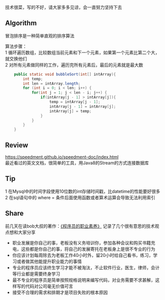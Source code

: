 技术很菜，写的不好，请大家多多见谅，会一直努力坚持下去

## Algorithm
冒泡排序是一种简单直观的排序算法

算法步骤：  
1 循环遍历数组，比较数组当前元素和下一个元素，如果第一个元素比第二个大，就交换他们   
2 对所有元素做同样的工作，遍历完所有元素后，最后的元素就是最大数  

```Java
    public static void bubbleSort(int[] intArray){
        int temp;
        int len = intArray.length;
        for (int i = 0; i < len; i++) {
            for(int j = 1; j < len - i; j++) {
                if(intArray[j - 1] > intArray[j]){
                    temp = intArray[j - 1];
                    intArray[j - 1] = intArray[j];
                    intArray[j] = temp;
                }
            }
        }
    }
```

## Review
https://speedment.github.io/speedment-doc/index.html  
最近看过的英文文档，很简单的工具，用Java8的Stream的方式连接数据库

## Tip
1 在Mysql中的时间字段使用10位数的int存储时间戳，比datetime的性能要好很多  
2 在sql语句中的 where = 条件后面使用函数或者算术运算会导致无法利用索引

## Share
前几天在读bob大叔的著作：[《程序员的职业素养》](https://book.douban.com/subject/11614538/) 记录了几个很有意思的技术观点想和大家分享

- 职业发展是你自己的事，老板没有义务培训你，参加各种会议和购买书籍充电，这些都是你自己的事，将自己的发展寄托在老板身上是很不专业的行为
- 你应该计划每周除去为老板工作40小时外，留20小时给自己看书，练习，学习或者做其他能提升职业能力的事情
- 专业的程序员应该终生学习才能不被淘汰，不止软件行业，医生，律师，会计等行业都是需要终身学习
- 最不专业的程序员是简单按照规格说明来编写代码，对业务需要不求甚解，这样写的代码对公司毫无价值可言
- 接受不合理的需求和排期才是项目失败的根本原因